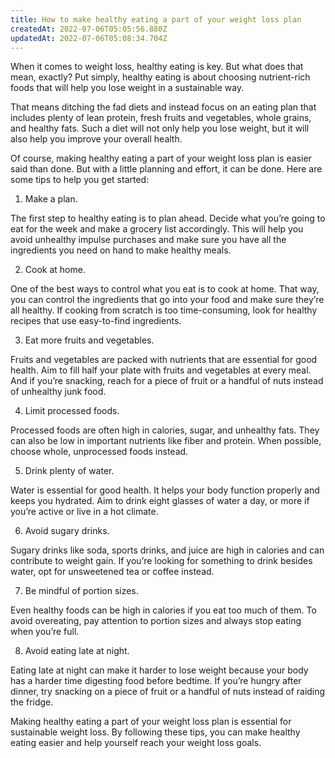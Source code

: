 ```yaml
---
title: How to make healthy eating a part of your weight loss plan
createdAt: 2022-07-06T05:05:56.880Z
updatedAt: 2022-07-06T05:08:34.704Z
---
```


When it comes to weight loss, healthy eating is key. But what does that mean, exactly? Put simply, healthy eating is about choosing nutrient-rich foods that will help you lose weight in a sustainable way.

That means ditching the fad diets and instead focus on an eating plan that includes plenty of lean protein, fresh fruits and vegetables, whole grains, and healthy fats. Such a diet will not only help you lose weight, but it will also help you improve your overall health.

Of course, making healthy eating a part of your weight loss plan is easier said than done. But with a little planning and effort, it can be done. Here are some tips to help you get started:

1. Make a plan.

The first step to healthy eating is to plan ahead. Decide what you’re going to eat for the week and make a grocery list accordingly. This will help you avoid unhealthy impulse purchases and make sure you have all the ingredients you need on hand to make healthy meals.

2. Cook at home.

One of the best ways to control what you eat is to cook at home. That way, you can control the ingredients that go into your food and make sure they’re all healthy. If cooking from scratch is too time-consuming, look for healthy recipes that use easy-to-find ingredients.

3. Eat more fruits and vegetables.

Fruits and vegetables are packed with nutrients that are essential for good health. Aim to fill half your plate with fruits and vegetables at every meal. And if you’re snacking, reach for a piece of fruit or a handful of nuts instead of unhealthy junk food.

4. Limit processed foods.

Processed foods are often high in calories, sugar, and unhealthy fats. They can also be low in important nutrients like fiber and protein. When possible, choose whole, unprocessed foods instead.

5. Drink plenty of water.

Water is essential for good health. It helps your body function properly and keeps you hydrated. Aim to drink eight glasses of water a day, or more if you’re active or live in a hot climate.

6. Avoid sugary drinks.

Sugary drinks like soda, sports drinks, and juice are high in calories and can contribute to weight gain. If you’re looking for something to drink besides water, opt for unsweetened tea or coffee instead.

7. Be mindful of portion sizes.

Even healthy foods can be high in calories if you eat too much of them. To avoid overeating, pay attention to portion sizes and always stop eating when you’re full.

8. Avoid eating late at night.

Eating late at night can make it harder to lose weight because your body has a harder time digesting food before bedtime. If you’re hungry after dinner, try snacking on a piece of fruit or a handful of nuts instead of raiding the fridge.

Making healthy eating a part of your weight loss plan is essential for sustainable weight loss. By following these tips, you can make healthy eating easier and help yourself reach your weight loss goals.
